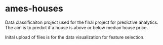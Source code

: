 # ames-houses  
Data classificaiton project used for the final project for predictive analytics. The aim is to predict if a house is above or below median house price.

Inital upload of files is for the data visualization for feature selection.
